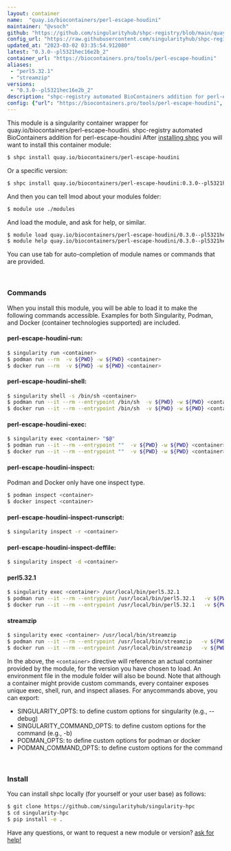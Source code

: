 ```yaml
---
layout: container
name:  "quay.io/biocontainers/perl-escape-houdini"
maintainer: "@vsoch"
github: "https://github.com/singularityhub/shpc-registry/blob/main/quay.io/biocontainers/perl-escape-houdini/container.yaml"
config_url: "https://raw.githubusercontent.com/singularityhub/shpc-registry/main/quay.io/biocontainers/perl-escape-houdini/container.yaml"
updated_at: "2023-03-02 03:35:54.912080"
latest: "0.3.0--pl5321hec16e2b_2"
container_url: "https://biocontainers.pro/tools/perl-escape-houdini"
aliases:
 - "perl5.32.1"
 - "streamzip"
versions:
 - "0.3.0--pl5321hec16e2b_2"
description: "shpc-registry automated BioContainers addition for perl-escape-houdini"
config: {"url": "https://biocontainers.pro/tools/perl-escape-houdini", "maintainer": "@vsoch", "description": "shpc-registry automated BioContainers addition for perl-escape-houdini", "latest": {"0.3.0--pl5321hec16e2b_2": "sha256:9ff4d7e4be358aea91b72b97eb91a9bf14120f136e3ab96882bca8dc1aedd70e"}, "tags": {"0.3.0--pl5321hec16e2b_2": "sha256:9ff4d7e4be358aea91b72b97eb91a9bf14120f136e3ab96882bca8dc1aedd70e"}, "docker": "quay.io/biocontainers/perl-escape-houdini", "aliases": {"perl5.32.1": "/usr/local/bin/perl5.32.1", "streamzip": "/usr/local/bin/streamzip"}}
---
```


This module is a singularity container wrapper for quay.io/biocontainers/perl-escape-houdini.
shpc-registry automated BioContainers addition for perl-escape-houdini
After [installing shpc](#install) you will want to install this container module:


```bash
$ shpc install quay.io/biocontainers/perl-escape-houdini
```

Or a specific version:

```bash
$ shpc install quay.io/biocontainers/perl-escape-houdini:0.3.0--pl5321hec16e2b_2
```

And then you can tell lmod about your modules folder:

```bash
$ module use ./modules
```

And load the module, and ask for help, or similar.

```bash
$ module load quay.io/biocontainers/perl-escape-houdini/0.3.0--pl5321hec16e2b_2
$ module help quay.io/biocontainers/perl-escape-houdini/0.3.0--pl5321hec16e2b_2
```

You can use tab for auto-completion of module names or commands that are provided.

<br>

### Commands

When you install this module, you will be able to load it to make the following commands accessible.
Examples for both Singularity, Podman, and Docker (container technologies supported) are included.

#### perl-escape-houdini-run:

```bash
$ singularity run <container>
$ podman run --rm  -v ${PWD} -w ${PWD} <container>
$ docker run --rm  -v ${PWD} -w ${PWD} <container>
```

#### perl-escape-houdini-shell:

```bash
$ singularity shell -s /bin/sh <container>
$ podman run --it --rm --entrypoint /bin/sh  -v ${PWD} -w ${PWD} <container>
$ docker run --it --rm --entrypoint /bin/sh  -v ${PWD} -w ${PWD} <container>
```

#### perl-escape-houdini-exec:

```bash
$ singularity exec <container> "$@"
$ podman run --it --rm --entrypoint ""  -v ${PWD} -w ${PWD} <container> "$@"
$ docker run --it --rm --entrypoint ""  -v ${PWD} -w ${PWD} <container> "$@"
```

#### perl-escape-houdini-inspect:

Podman and Docker only have one inspect type.

```bash
$ podman inspect <container>
$ docker inspect <container>
```

#### perl-escape-houdini-inspect-runscript:

```bash
$ singularity inspect -r <container>
```

#### perl-escape-houdini-inspect-deffile:

```bash
$ singularity inspect -d <container>
```


#### perl5.32.1

```bash
$ singularity exec <container> /usr/local/bin/perl5.32.1
$ podman run --it --rm --entrypoint /usr/local/bin/perl5.32.1   -v ${PWD} -w ${PWD} <container> -c " $@"
$ docker run --it --rm --entrypoint /usr/local/bin/perl5.32.1   -v ${PWD} -w ${PWD} <container> -c " $@"
```


#### streamzip

```bash
$ singularity exec <container> /usr/local/bin/streamzip
$ podman run --it --rm --entrypoint /usr/local/bin/streamzip   -v ${PWD} -w ${PWD} <container> -c " $@"
$ docker run --it --rm --entrypoint /usr/local/bin/streamzip   -v ${PWD} -w ${PWD} <container> -c " $@"
```



In the above, the `<container>` directive will reference an actual container provided
by the module, for the version you have chosen to load. An environment file in the
module folder will also be bound. Note that although a container
might provide custom commands, every container exposes unique exec, shell, run, and
inspect aliases. For anycommands above, you can export:

 - SINGULARITY_OPTS: to define custom options for singularity (e.g., --debug)
 - SINGULARITY_COMMAND_OPTS: to define custom options for the command (e.g., -b)
 - PODMAN_OPTS: to define custom options for podman or docker
 - PODMAN_COMMAND_OPTS: to define custom options for the command

<br>

### Install

You can install shpc locally (for yourself or your user base) as follows:

```bash
$ git clone https://github.com/singularityhub/singularity-hpc
$ cd singularity-hpc
$ pip install -e .
```

Have any questions, or want to request a new module or version? [ask for help!](https://github.com/singularityhub/singularity-hpc/issues)